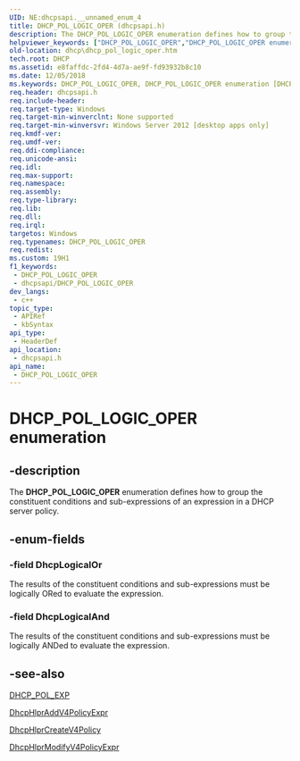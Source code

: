 ```yaml
---
UID: NE:dhcpsapi.__unnamed_enum_4
title: DHCP_POL_LOGIC_OPER (dhcpsapi.h)
description: The DHCP_POL_LOGIC_OPER enumeration defines how to group the constituent conditions and sub-expressions of an expression in a DHCP server policy.
helpviewer_keywords: ["DHCP_POL_LOGIC_OPER","DHCP_POL_LOGIC_OPER enumeration [DHCP]","DhcpLogicalAnd","DhcpLogicalOr","dhcp.dhcp_pol_logic_oper","dhcpsapi/DHCP_POL_LOGIC_OPER","dhcpsapi/DhcpLogicalAnd","dhcpsapi/DhcpLogicalOr"]
old-location: dhcp\dhcp_pol_logic_oper.htm
tech.root: DHCP
ms.assetid: e8faffdc-2fd4-4d7a-ae9f-fd93932b8c10
ms.date: 12/05/2018
ms.keywords: DHCP_POL_LOGIC_OPER, DHCP_POL_LOGIC_OPER enumeration [DHCP], DhcpLogicalAnd, DhcpLogicalOr, dhcp.dhcp_pol_logic_oper, dhcpsapi/DHCP_POL_LOGIC_OPER, dhcpsapi/DhcpLogicalAnd, dhcpsapi/DhcpLogicalOr
req.header: dhcpsapi.h
req.include-header: 
req.target-type: Windows
req.target-min-winverclnt: None supported
req.target-min-winversvr: Windows Server 2012 [desktop apps only]
req.kmdf-ver: 
req.umdf-ver: 
req.ddi-compliance: 
req.unicode-ansi: 
req.idl: 
req.max-support: 
req.namespace: 
req.assembly: 
req.type-library: 
req.lib: 
req.dll: 
req.irql: 
targetos: Windows
req.typenames: DHCP_POL_LOGIC_OPER
req.redist: 
ms.custom: 19H1
f1_keywords:
 - DHCP_POL_LOGIC_OPER
 - dhcpsapi/DHCP_POL_LOGIC_OPER
dev_langs:
 - c++
topic_type:
 - APIRef
 - kbSyntax
api_type:
 - HeaderDef
api_location:
 - dhcpsapi.h
api_name:
 - DHCP_POL_LOGIC_OPER
---
```


# DHCP_POL_LOGIC_OPER enumeration


## -description

The <b>DHCP_POL_LOGIC_OPER</b> enumeration defines how to group the constituent conditions and sub-expressions of an expression in a DHCP server policy.

## -enum-fields

### -field DhcpLogicalOr

The results of the constituent conditions and sub-expressions must be logically ORed to evaluate the expression.

### -field DhcpLogicalAnd

The results of the constituent conditions and sub-expressions must be logically ANDed to evaluate the expression.

## -see-also

<a href="https://docs.microsoft.com/windows/desktop/api/dhcpsapi/ns-dhcpsapi-dhcp_pol_expr">DHCP_POL_EXP</a>



<a href="https://docs.microsoft.com/previous-versions/windows/desktop/api/dhcpsapi/nf-dhcpsapi-dhcphlpraddv4policyexpr">DhcpHlprAddV4PolicyExpr</a>



<a href="https://docs.microsoft.com/previous-versions/windows/desktop/api/dhcpsapi/nf-dhcpsapi-dhcphlprcreatev4policy">DhcpHlprCreateV4Policy</a>



<a href="https://docs.microsoft.com/previous-versions/windows/desktop/api/dhcpsapi/nf-dhcpsapi-dhcphlprmodifyv4policyexpr">DhcpHlprModifyV4PolicyExpr</a>

